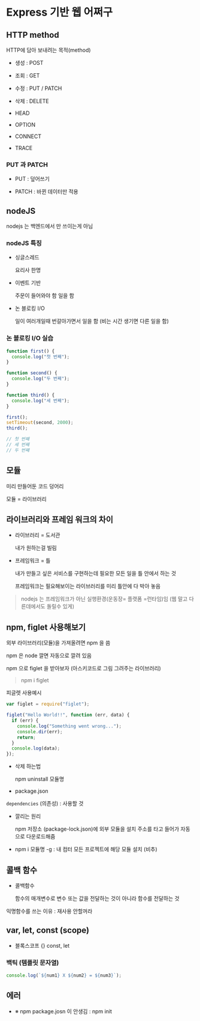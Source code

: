 # Express 기반 웹 어쩌구

## HTTP method

HTTP에 담아 보내려는 목적(method)

- 생성 : POST

- 조회 : GET

- 수정 : PUT / PATCH

- 삭제 : DELETE

- HEAD

- OPTION

- CONNECT

- TRACE

### PUT 과 PATCH

- PUT : 덮어쓰기

- PATCH : 바뀐 데이터만 적용

## nodeJS

nodejs 는 백엔드에서 만 쓰이는게 아님

### nodeJS 특징

- 싱글스레드

  요리사 한명

- 이벤트 기반

  주문이 들어와야 함 일을 함

- 논 블로킹 I/O

  일이 여러개일때 번갈아가면서 일을 함 (비는 시간 생기면 다른 일을 함)

### 논 블로킹 I/O 실습

```js
function first() {
  console.log("첫 번째");
}

function second() {
  console.log("두 번째");
}

function third() {
  console.log("세 번째");
}

first();
setTimeout(second, 2000);
third();

// 첫 번째
// 세 번째
// 두 번째
```

## 모듈

미리 만들어둔 코드 덩어리

모듈 = 라이브러리

## 라이브러리와 프레임 워크의 차이

- 라이브러리 = 도서관

  내가 원하는걸 빌림

- 프레임워크 = 틀

  내가 만들고 싶은 서비스를 구현하는데 필요한 모든 일을 틀 안에서 하는 것

  프레임워크는 필요해보이는 라이브러리를 미리 틀안에 다 박아 놓음

> nodejs 는 프레임워크가 아닌 실행환경(운동장= 플랫폼 =런타임)임 (웹 말고 다른데에서도 돌릴수 있게)

## npm, figlet 사용해보기

외부 라이브러리(모듈)을 가져올려면 npm 을 씀

npm 은 node 깔면 자동으로 깔려 있음

npm 으로 figlet 을 받아보자 (아스키코드로 그림 그려주는 라이브러리)

> npm i figlet

피글렛 사용예시

```js
var figlet = require("figlet");

figlet("Hello World!!", function (err, data) {
  if (err) {
    console.log("Something went wrong...");
    console.dir(err);
    return;
  }
  console.log(data);
});
```

- 삭제 하는법

  npm uninstall 모듈명

- package.json

`dependencies` (의존성) : 사용할 것

- 깔리는 원리

  npm 저장소 (package-lock.json)에 외부 모듈을 설치 주소를 타고 들어가 자동으로 다운로드해줌

- npm i 모듈명 -g : 내 컴터 모든 프로젝트에 해당 모듈 설치 (비추)

## 콜백 함수

- 콜백함수

  함수의 매개변수로 변수 또는 값을 전달하는 것이 아니라 함수를 전달하는 것

익명함수를 쓰는 이유 : 재사용 안할꺼라

## var, let, const (scope)

- 블록스코프 {} const, let

### 백틱 (템플릿 문자열)

```js
console.log(`${num1} X ${num2} = ${num3}`);
```

## 에러

- ※ npm package.josn 이 안생김 : npm init
